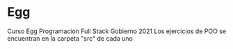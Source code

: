 # Egg
Curso Egg Programacion Full Stack Gobierno 2021
Los ejercicios de POO se encuentran en la carpeta "src" de cada uno

